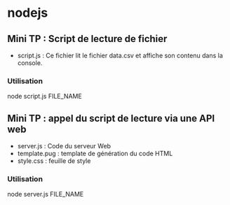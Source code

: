 # nodejs

## Mini TP : Script de lecture de fichier

* script.js : Ce fichier lit le fichier data.csv et affiche son  contenu dans la console.

### Utilisation
  node script.js FILE_NAME

## Mini TP : appel du script de lecture via une API web

* server.js : Code du serveur Web
* template.pug : template de génération du code HTML
* style.css : feuille de style 

### Utilisation
  node server.js FILE_NAME
